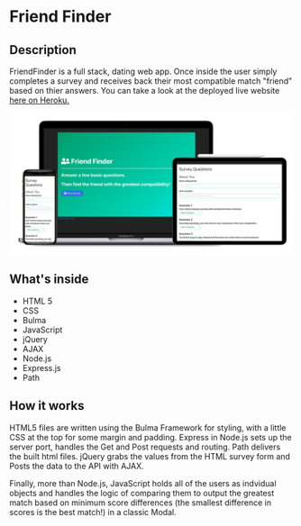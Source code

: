 # Friend Finder

## Description
FriendFinder is a full stack, dating web app. Once inside the user simply completes a survey and receives back their most compatible match "friend" based on thier answers. You can take a look at the deployed live website <a href="https://cryptic-eyrie-01155.herokuapp.com/ ">here on Heroku.</a>

<img src="./app/images/friendfinder-group.png">

## What's inside
- HTML 5
- CSS
- Bulma
- JavaScript
- jQuery
- AJAX
- Node.js
- Express.js
- Path

## How it works
HTML5 files are written using the Bulma Framework for styling, with a little CSS at the top for some margin and padding. Express in Node.js sets up the server port, handles the Get and Post requests and routing. Path delivers the built html files. jQuery grabs the values from the HTML survey form and Posts the data to the API with AJAX. 

Finally, more than Node.js, JavaScript holds all of the users as indvidual objects and handles the logic of comparing them to output the greatest match based on minimum score differences (the smallest difference in scores is the best match!) in a classic Modal. 